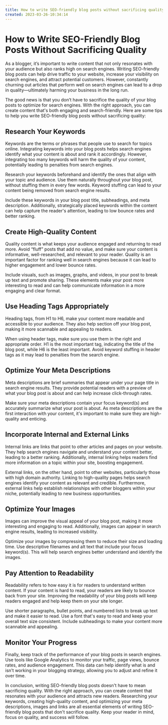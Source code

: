 ```yaml
---
title: How to write SEO-friendly blog posts without sacrificing quality28
created: 2023-03-26-10:34:14
---
```


# How to Write SEO-Friendly Blog Posts Without Sacrificing Quality
As a blogger, it’s important to write content that not only resonates with your audience but also ranks high on search engines. Writing SEO-friendly blog posts can help drive traffic to your website, increase your visibility on search engines, and attract potential customers. However, constantly churning out articles that perform well on search engines can lead to a drop in quality—ultimately harming your business in the long run. 

The good news is that you don’t have to sacrifice the quality of your blog posts to optimize for search engines. With the right approach, you can create content that's both engaging and search-friendly. Here are some tips to help you write SEO-friendly blog posts without sacrificing quality:

## Research Your Keywords
Keywords are the terms or phrases that people use to search for topics online. Integrating keywords into your blog posts helps search engines identify what your content is about and rank it accordingly. However, integrating too many keywords will harm the quality of your content, potentially leading to penalties from search engines. 

Research your keywords beforehand and identify the ones that align with your topic and audience. Use them naturally throughout your blog post, without stuffing them in every few words. Keyword stuffing can lead to your content being removed from search engine results. 

Include these keywords in your blog post title, subheadings, and meta description. Additionally, strategically placed keywords within the content can help capture the reader's attention, leading to low bounce rates and better ranking.

## Create High-Quality Content
Quality content is what keeps your audience engaged and returning to read more. Avoid “fluff” posts that add no value, and make sure your content is informative, well-researched, and relevant to your reader. Quality is an important factor for ranking well in search engines because it can lead to higher engagement and lower bounce rates.

Include visuals, such as images, graphs, and videos, in your post to break up text and promote sharing. These elements make your post more interesting to read and can help communicate information in a more engaging and clear format.

## Use Heading Tags Appropriately
Heading tags, from H1 to H6, make your content more readable and accessible to your audience. They also help section off your blog post, making it more scannable and appealing to readers. 

When using header tags, make sure you use them in the right and appropriate order. H1 is the most important tag, indicating the title of the blog post, while H6 is the least important. Avoid keyword stuffing in header tags as it may lead to penalties from the search engine.

## Optimize Your Meta Descriptions
Meta descriptions are brief summaries that appear under your page title in search engine results. They provide potential readers with a preview of what your blog post is about and can help increase click-through rates. 

Make sure your meta descriptions contain your focus keyword(s) and accurately summarize what your post is about. As meta descriptions are the first interaction with your content, it's important to make sure they are high-quality and enticing.

## Incorporate Internal and External Links
Internal links are links that point to other articles and pages on your website. They help search engines navigate and understand your content better, leading to a better ranking. Additionally, internal linking helps readers find more information on a topic within your site, boosting engagement.

External links, on the other hand, point to other websites, particularly those with high domain authority. Linking to high-quality pages helps search engines identify your content as relevant and credible. Furthermore, external links help establish relationships with other bloggers within your niche, potentially leading to new business opportunities.

## Optimize Your Images
Images can improve the visual appeal of your blog post, making it more interesting and engaging to read. Additionally, images can appear in search engine results, leading to increased visibility.

Optimize your images by compressing them to reduce their size and loading time. Use descriptive filenames and alt text that include your focus keyword(s). This will help search engines better understand and identify the images.

## Pay Attention to Readability
Readability refers to how easy it is for readers to understand written content. If your content is hard to read, your readers are likely to bounce back from your site. Improving the readability of your blog posts will keep readers engaged and help keep them on your site longer.

Use shorter paragraphs, bullet points, and numbered lists to break up text and make it easier to read. Use a font that's easy to read and keep your overall text size consistent. Include subheadings to make your content more scannable and appealing.

## Monitor Your Progress
Finally, keep track of the performance of your blog posts in search engines. Use tools like Google Analytics to monitor your traffic, page views, bounce rates, and audience engagement. This data can help identify what is and isn’t working in your blogging strategy, allowing you to adjust and refine it over time.

In conclusion, writing SEO-friendly blog posts doesn't have to mean sacrificing quality. With the right approach, you can create content that resonates with your audience and attracts new readers. Researching your keywords, creating high-quality content, and optimizing your meta descriptions, images and links are all essential elements of writing SEO-friendly blog posts that don't sacrifice quality. Keep your reader in mind, focus on quality, and success will follow.
